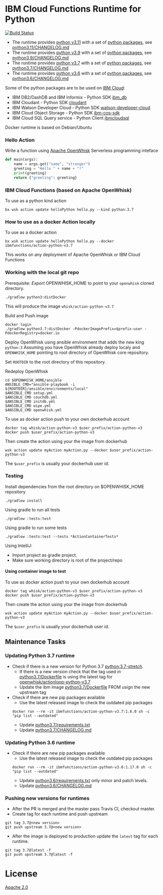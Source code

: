 # IBM Cloud Functions Runtime for Python
[![Build Status](https://travis-ci.com/ibm-functions/runtime-python.svg?branch=master)](https://travis-ci.com/ibm-functions/runtime-python)

- The runtime provides [python v3.11](python3.11/) with a set of [python packages](python3.11/requirements.txt), see [python3.11/CHANGELOG.md](python3.11/CHANGELOG.md)
- The runtime provides [python v3.9](python3.9/) with a set of [python packages](python3.9/requirements.txt), see [python3.9/CHANGELOG.md](python3.9/CHANGELOG.md)
- The runtime provides [python v3.7](python3.7/) with a set of [python packages](python3.7/requirements.txt), see [python3.7/CHANGELOG.md](python3.7/CHANGELOG.md)
- The runtime provides [python v3.6](python3.6/) with a set of [python packages](python3.6/requirements.txt), see [python3.6/CHANGELOG.md](python3.6/CHANGELOG.md)

Some of the python packages are to be used on [IBM Cloud](https://cloud.ibm.com):
- IBM DB2/DashDB and IBM Informix - Python SDK [ibm_db](https://pypi.python.org/pypi/ibm_db)
- IBM Cloudant - Python SDK [cloudant](https://pypi.python.org/pypi/cloudant)
- IBM Watson Developer Cloud - Python SDK [watson-developer-cloud](https://pypi.python.org/pypi/watson-developer-cloud)
- IBM Cloud Object Storage - Python SDK [ibm-cos-sdk](https://pypi.python.org/pypi/ibm-cos-sdk)
- IBM Cloud SQL Query service - Python Client [ibmcloudsql](https://pypi.org/project/ibmcloudsql/)

Docker runtime is based on Debian/Ubuntu

### Hello Action
Write a function using [Apache OpenWhisk](https://apache.openwhisk.org) Serverless programming inteface
```python
def main(args):
    name = args.get("name", "stranger")
    greeting = "Hello " + name + "!"
    print(greeting)
    return {"greeting": greeting}
```

### IBM Cloud Functions (based on Apache OpenWhisk)
To use as a python kind action
```
bx wsk action update helloPython hello.py --kind python:3.7
```

### How to use as a docker Action locally
To use as a docker action
```
bx wsk action update helloPython hello.py --docker ibmfunctions/action-python-v3.7
```
This works on any deployment of Apache OpenWhisk or IBM Cloud Functions



### Working with the local git repo
Prerequisite: *Export* OPENWHISK_HOME to point to your `openwhisk` cloned directory.

```
./gradlew python3:distDocker
```
This will produce the image `whisk/action-python-v3.7`

Build and Push image
```
docker login
./gradlew python3.7:distDocker -PdockerImagePrefix=$prefix-user -PdockerRegistry=docker.io
```

Deploy OpenWhisk using ansible environment that adds the new king `python:3`
Assuming you have OpenWhisk already deploy localy and `OPENWHISK_HOME` pointing to root directory of OpenWhisk core repository.

Set `ROOTDIR` to the root directory of this repository.

Redeploy OpenWhisk
```
cd $OPENWHISK_HOME/ansible
ANSIBLE_CMD="ansible-playbook -i ${ROOTDIR}/ansible/environments/local"
$ANSIBLE_CMD setup.yml
$ANSIBLE_CMD couchdb.yml
$ANSIBLE_CMD initdb.yml
$ANSIBLE_CMD wipe.yml
$ANSIBLE_CMD openwhisk.yml
```

To use as docker action push to your own dockerhub account
```
docker tag whisk/action-python-v3 $user_prefix/action-python-v3
docker push $user_prefix/action-python-v3
```
Then create the action using your the image from dockerhub
```
wsk action update myAction myAction.py --docker $user_prefix/action-python-v3
```
The `$user_prefix` is usually your dockerhub user id.


### Testing
Install dependencies from the root directory on $OPENWHISK_HOME repository
```
./gradlew install
```

Using gradle to run all tests
```
./gradlew :tests:test
```
Using gradle to run some tests
```
./gradlew :tests:test --tests *ActionContainerTests*
```
Using IntelliJ:
- Import project as gradle project.
- Make sure working directory is root of the project/repo


#### Using container image to test
To use as docker action push to your own dockerhub account
```
docker tag whisk/action-python-v3 $user_prefix/action-python-v3
docker push $user_prefix/action-python-v3
```
Then create the action using your the image from dockerhub
```
wsk action update myAction myAction.py --docker $user_prefix/action-python-v3
```
The `$user_prefix` is usually your dockerhub user id.


## Maintenance Tasks

### Updating Python 3.7 runtime
- Check if there is a new version for Python 3.7 [python:3.7-stretch](https://hub.docker.com/_/python/).
  - If there is a new version check that the tag used in [python3.7/Dockerfile](python3.7/Dockerfile) is using the latest tag for [openwhisk/actionloop-python-v3.7](https://hub.docker.com/r/openwhisk/actionloop-python-v3.7/tags)
  - Update the ibm image [python3.7/Dockerfile](python3.7/Dockerfile) FROM usign the new upstream tag
- Check if there are new pip packages available
  - Use the latest released image to check the outdated pip packages
  ```
  docker run --rm -it ibmfunctions/action-python-v3.7:1.6.0 sh -c "pip list --outdated"
  ```
  - Update [python3.7/requirements.txt](python3.7/requirements.txt)
  - Update [python3.7/CHANGELOG.md](python3.7/CHANGELOG.md)

### Updating Python 3.6 runtime
- Check if there are new pip packages available
  - Use the latest released image to check the outdated pip packages
  ```
  docker run --rm -it ibmfunctions/action-python-v3.6:1.17.0 sh -c "pip list --outdated"
  ```
  - Update [python3.6/requirements.txt](python3.6/requirements.txt) only minor and patch levels.
  - Update [python3.6/CHANGELOG.md](python3.6/CHANGELOG.md)

### Pushing new versions for runtimes
- After the PR is merged and the master pass Travis CI, checkout master.
- Create tag for each runtime and push upstream
```
git tag 3.7@<new version>
git push upstream 3.7@<new version>
```
- After the image is deployed to production update the `latest` tag for each runtime.
```
git tag 3.7@latest -f
git push upstream 3.7@latest -f
```


# License
[Apache 2.0](LICENSE.txt)
